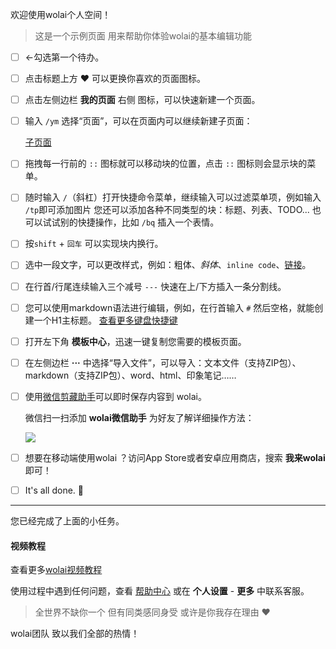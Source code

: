 欢迎使用wolai个人空间！

> 这是一个示例页面
用来帮助你体验wolai的基本编辑功能





- [ ] ←勾选第一个待办。
- [ ] 点击标题上方 ❤️ 可以更换你喜欢的页面图标。
- [ ] 点击左侧边栏 **我的页面** 右侧  图标，可以快速新建一个页面。
- [ ] 输入 `/ym` 选择“页面”，可以在页面内可以继续新建子页面：

    [子页面](https://www.wolai.com/2Wy3WFY5pHbGVLpFkmz3KY)
- [ ] 拖拽每一行前的 `::` 图标就可以移动块的位置，点击 `::` 图标则会显示块的菜单。
- [ ] 随时输入 `/`（斜杠）打开快捷命令菜单，继续输入可以过滤菜单项，例如输入 `/tp`即可添加图片
您还可以添加各种不同类型的块：标题、列表、TODO... 也可以试试别的快捷操作，比如 `/bq` 插入一个表情。
- [ ] 按`shift` + `回车` 可以实现块内换行。
- [ ] 选中一段文字，可以更改样式，例如：粗体、*斜体*、`inline code`、[链接](https://wolai.in/)。
- [ ] 在行首/行尾连续输入三个减号 `---` 快速在上/下方插入一条分割线。
- [ ] 您可以使用markdown语法进行编辑，例如，在行首输入 `#` 然后空格，就能创建一个H1主标题。
[查看更多键盘快捷键](https://www.wolai.com/wolai/osK1ovehJ28QXqc4h4EMUk)
- [ ] 打开左下角 **模板中心**，迅速一键复制您需要的模板页面。
- [ ] 在左侧边栏 **···** 中选择“导入文件”，可以导入：文本文件（支持ZIP包）、markdown（支持ZIP包）、word、html、印象笔记……
- [ ] 使用[微信剪藏助手](https://www.wolai.com/wolai/eVsZxTrnSYiAkocpCewRh6)可以即时保存内容到 wolai。

    微信扫一扫添加 **wolai微信助手** 为好友了解详细操作方法：

    ![](https://cdn.wostatic.cn/wolai/wolai-wechat_helper-qr.png)
- [ ] 想要在移动端使用wolai ？访问App Store或者安卓应用商店，搜索 **我来wolai**即可！
- [ ] It's all done. 🎉

---

您已经完成了上面的小任务。

#### 视频教程

查看更多[wolai视频教程](https://www.wolai.com/wolai/k8QkUaUF9mH5eFE2tyZZg1)



使用过程中遇到任何问题，查看 [帮助中心](https://www.wolai.com/wolai/xhqeop8UHpVTMUSVmgz8nq) 或在 **个人设置** - **更多** 中联系客服。



> 全世界不缺你一个
但有同类感同身受
或许是你我存在理由 ❤️

wolai团队
致以我们全部的热情！